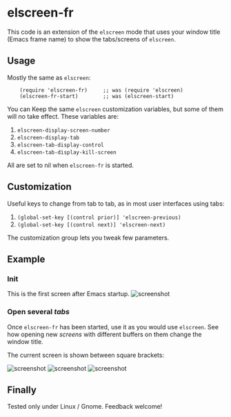 # elscreen-fr
This code is an extension of the `elscreen` mode that uses your window
title (Emacs frame name) to show the tabs/screens of `elscreen`.

## Usage
Mostly the same as `elscreen`:

```{lisp}
    (require 'elscreen-fr)     ;; was (require 'elscreen)
    (elscreen-fr-start)        ;; was (elscreen-start)
```

You can Keep the same `elscreen` customization variables, but some of
them will no take effect. These variables are:

1. `elscreen-display-screen-number`
2. `elscreen-display-tab`
3. `elscreen-tab-display-control`
4. `elscreen-tab-display-kill-screen`

All are set to nil when `elscreen-fr` is started.

## Customization
Useful keys to change from tab to tab, as in most user interfaces
using tabs:

1. `(global-set-key [(control prior)] 'elscreen-previous)`
2. `(global-set-key [(control next)] 'elscreen-next)`

The customization group lets you tweak few parameters.

## Example

### Init
This is the first screen after Emacs startup.
![screenshot](https://raw.githubusercontent.com/rocher/elscreen-fr/master/img/0-init.png)

### Open several *tabs*
Once `elscreen-fr` has been started, use it as you would use
`elscreen`. See how opening new *screens* with different buffers on
them change the window title.

The current screen is shown between square brackets:

![screenshot](https://raw.githubusercontent.com/rocher/elscreen-fr/master/img/1-one-tab.png)
![screenshot](https://raw.githubusercontent.com/rocher/elscreen-fr/master/img/2-two-tabs.png)
![screenshot](https://raw.githubusercontent.com/rocher/elscreen-fr/master/img/3-three-tabs.png)


## Finally
Tested only under Linux / Gnome.  Feedback welcome!
